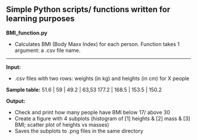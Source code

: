 ## Simple Python scripts/ functions written for learning purposes

**BMI_function.py**
- Calculates BMI (Body Maxx Index) for each person. Function takes 1 argument: a .csv file name.

***

**Input:**
- .csv files with two rows: weights (in kg) and heights (in cm) for X people

**Sample table:**
51.6 | 59 | 49.2 | 63,53
177.2 | 168.5 | 153.5 | 150.2

**Output:**
- Check and print how many people have BMI below 17/ above 30
- Create a figure with 4 subplots (histogram of [1] heights & [2] mass & [3] BMI; scatter plot of heights vs masses)
- Saves the subplots to .png files in the same directory
